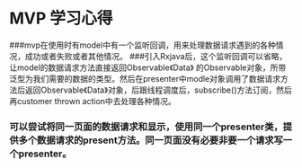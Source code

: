 # MVP 学习心得

###mvp在使用时有model中有一个监听回调，用来处理数据请求遇到的各种情况，成功或者失败或者其他情况。
###引入Rxjava后，这个监听回调可以省略，让model的数据请求方法直接返回Observable《Data》 的Observable对象，所带泛型为我们需要的数据的类型。然后在presenter中modle对象调用了数据请求方法后返回Observable《Data》对象，后跟线程调度后，subscribe()方法订阅，然后再customer thrown action中去处理各种情况。

### 可以尝试将同一页面的数据请求和显示，使用同一个presenter类，提供多个数据请求的present方法。同一页面没有必要非要一个请求写一个presenter。
